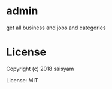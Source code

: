 # admin

get all business and jobs and categories

# License

Copyright (c) 2018 saisyam

License: MIT